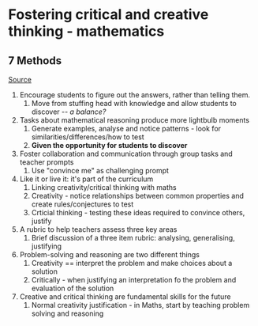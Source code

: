# Fostering critical and creative thinking - mathematics



## 7 Methods

[Source](https://www.monash.edu/education/teachspace/articles/seven-reasons-why-maths-is-important-for-21st-century-thinking)

1. Encourage students to figure out the answers, rather than telling them.
   1. Move from stuffing head with knowledge and allow students to discover -- _a balance?_
2. Tasks about mathematical reasoning produce more lightbulb moments
   1. Generate examples, analyse and notice patterns - look for similarities/differences/how to test 
   2. **Given the opportunity for students to discover**
3. Foster collaboration and communication through group tasks and teacher prompts
   1. Use "convince me" as challenging prompt
4. Like it or live it: it's part of the curriculum
   1. Linking creativity/critical thinking with maths
   2. Creativity - notice relationships between common properties and create rules/conjectures to test 
   3. Crticial thinking - testing these ideas required to convince others, justify
5. A rubric to help teachers assess three key areas 
   1. Brief discussion of a three item rubric: analysing, generalising, justifying
6. Problem-solving and reasoning are two different things
   1. Creativity == interpret the problem and make choices about a solution
   2. Critically - when justifying an interpretation fo the problem and evaluation of the solution
7. Creative and critical thinking are fundamental skills for the future
   1. Normal creativity justification - in Maths, start by teaching problem solving and reasoning



